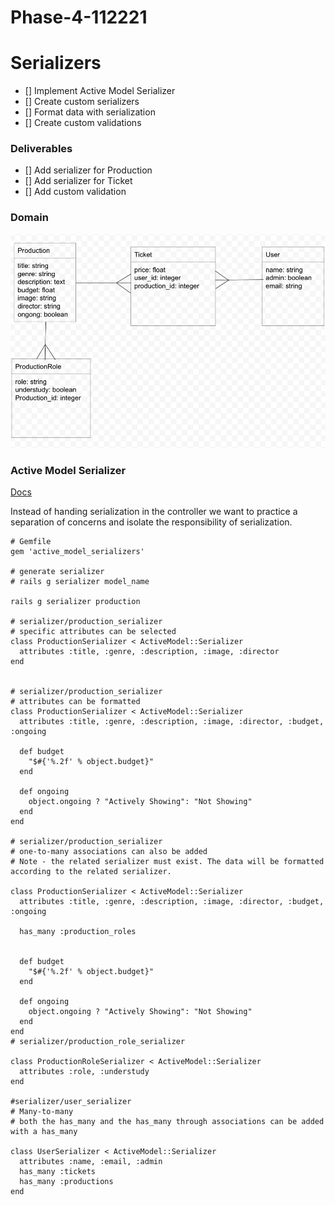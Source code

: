 # Phase-4-112221

# Serializers
- [] Implement Active Model Serializer  
- [] Create custom serializers 
- [] Format data with serialization
- [] Create custom validations


### Deliverables 
- [] Add serializer for Production 
- [] Add serializer for Ticket
- [] Add custom validation

### Domain
![domain_2](assets/domain_2.png)

### Active Model Serializer
[Docs](https://learn.co/lessons/using-active-model-serializer)

Instead of handing serialization in the controller we want to practice a separation of concerns and isolate the responsibility of serialization.

```
# Gemfile
gem 'active_model_serializers'

# generate serializer 
# rails g serializer model_name

rails g serializer production 

# serializer/production_serializer
# specific attributes can be selected 
class ProductionSerializer < ActiveModel::Serializer
  attributes :title, :genre, :description, :image, :director
end


# serializer/production_serializer
# attributes can be formatted  
class ProductionSerializer < ActiveModel::Serializer
  attributes :title, :genre, :description, :image, :director, :budget, :ongoing

  def budget
    "$#{'%.2f' % object.budget}"
  end 
  
  def ongoing
    object.ongoing ? "Actively Showing": "Not Showing"
  end 
end

# serializer/production_serializer
# one-to-many associations can also be added
# Note - the related serializer must exist. The data will be formatted according to the related serializer.

class ProductionSerializer < ActiveModel::Serializer
  attributes :title, :genre, :description, :image, :director, :budget, :ongoing

  has_many :production_roles

  
  def budget
    "$#{'%.2f' % object.budget}"
  end 
  
  def ongoing
    object.ongoing ? "Actively Showing": "Not Showing"
  end 
end
# serializer/production_role_serializer

class ProductionRoleSerializer < ActiveModel::Serializer
  attributes :role, :understudy
end

#serializer/user_serializer
# Many-to-many 
# both the has_many and the has_many through associations can be added with a has_many

class UserSerializer < ActiveModel::Serializer
  attributes :name, :email, :admin
  has_many :tickets
  has_many :productions
end

```


